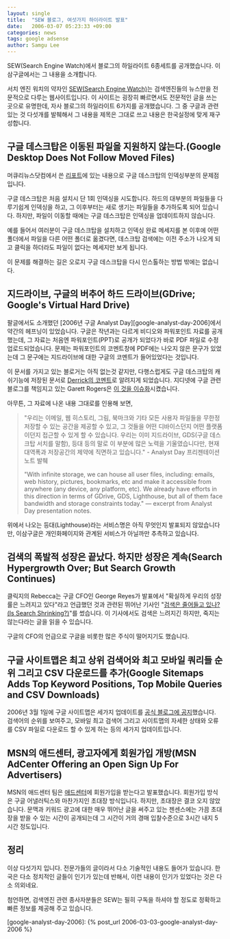 ```yaml
---
layout: single
title:  "SEW 블로그, 여섯가지 하이라이트 발표"
date:   2006-03-07 05:23:33 +09:00
categories: news
tags: google adsense
author: Samgu Lee
---
```

SEW(Search Engine Watch)에서 블로그의 하일라이트 6종세트를 공개했습니다. 이삼구글에서는 그 내용을 소개합니다.

서치 엔진 워치의 약자인 [SEW(Search Engine Watch)](http://searchenginewatch.com/)는 검색엔진들의 뉴스만을 전문적으로 다루는 웹사이트입니다. 이 사이트는 굉장히 빠르면서도 전문적인 글을 쓰는 곳으로 유명한데, 자사 블로그의 하일라이트 6가지를 공개했습니다. 그 중 구글과 관련있는 것 다섯개를 발췌해서 그 내용을 제목은 그대로 쓰고 내용은 한국실정에 맞게 재구성합니다.

## 구글 데스크탑은 이동된 파일을 지원하지 않는다.(Google Desktop Does Not Follow Moved Files)

머큐리뉴스닷컴에서 쓴 [리포트](http://www.mercurynews.com/mld/mercurynews/business/14028721.htm)에 있는 내용으로 구글 데스크탑의 인덱싱부분의 문제점입니다.

구글 데스크탑은 처음 설치시 단 1회 인덱싱을 시도합니다. 하드의 대부분의 파일들을 다루기쉽게 인덱싱을 하고, 그 이후부터는 새로 생기는 파일들을 추가하도록 되어 있습니다. 하지만, 파일이 이동할 때에는 구글 데스크탑은 인덱싱을 업데이트하지 않습니다.

예를 들어서 여러분이 구글 데스크탑을 설치하고 인덱싱 완료 메세지를 본 이후에 어떤 폴더에서 파일을 다른 어떤 폴더로 옮겼다면, 데스크탑 검색에는 이전 주소가 나오게 되고 클릭을 하더라도 파일이 없다는 메세지만 보게 됩니다.

이 문제를 해결하는 길은 오로지 구글 데스크탑을 다시 인스톨하는 방법 밖에는 없습니다.

## 지드라이브, 구글의 버추어 하드 드라이브(GDrive; Google's Virtual Hard Drive)

팔글에서도 소개했던 [2006년 구글 Analyst Day][google-analyst-day-2006]에서 약간의 헤프닝이 있었습니다. 구글은 작년과는 다르게 비디오와 파워포인트 자료를 공개했는데, 그 자료는 처음엔 파워포인트(PPT)로 공개가 되었다가 바로 PDF 파일로 수정 업로드되었습니다. 문제는 파워포인트의 코멘트창에 PDF에는 나오지 않은 문구가 있었는데 그 문구에는 지드라이브에 대한 구글의 코멘트가 들어있었다는 것입니다.

이 문서를 가지고 있는 블로거는 아직 없는것 같지만, 다행스럽게도 구글 데스크탑의 캐쉬기능에 저장된 문서로 [Derrick의 코멘트](http://glinden.blogspot.com/2006/03/in-world-with-infinite-storage.html)로 알려지게 되었습니다. 지디넷에 구글 관련 블로그를 책임지고 있는 Garett Rogers은 [이 것을 이슈화](http://blogs.zdnet.com/Google/?p=121)시켰습니다.

아무튼, 그 자료에 나온 내용 그대로를 인용해 보면,

> "우리는 이메일, 웹 히스토리, 그림, 북마크와 기타 모든 사용자 파일들을 무한정 저장할 수 있는 공간을 제공할 수 있고, 그 것들을 어떤 디바이스던지 어떤 플랫폼이던지 접근할 수 있게 할 수 있습니다. 우리는 이미 지드라이브, GDS(구글 데스크탑 서치를 말함), 등대 등의 말로 이 부분에 많은 노력을 기울였습니다만, 현재 대역폭과 저장공간의 제약에 직면하고 있습니다." - Analyst Day 프리젠테이션 노트 발췌
>
> "With infinite storage, we can house all user files, including: emails, web history, pictures, bookmarks, etc and make it accessible from anywhere (any device, any platform, etc). We already have efforts in this direction in terms of GDrive, GDS, Lighthouse, but all of them face bandwidth and storage constraints today."  — excerpt from Analyst Day presentation notes.

위에서 나오는 등대(Lighthouse)라는 서비스명은 아직 무엇인지 발표되지 않았습니다만, 이삼구글은 개인화페이지와 관계된 서비스가 아닐까만 추측하고 있습니다.

## 검색의 폭발적 성장은 끝났다. 하지만 성장은 계속(Search Hypergrowth Over; But Search Growth Continues)

클릭지의 Rebecca는 구글 CFO인 George Reyes가 발표에서 "확실하게 우리의 성장률은 느려지고 있다"라고 언급했던 것과 관련된 뛰어난 기사인 "[검색은 줄어들고 있나?(Is Search Shrinking?)](http://www.clickz.com/experts/brand/buzz/article.php/3588886)"를 썼습니다. 이 기사에서도 검색은 느려지긴 하지만, 죽지는 않는다라는 글을 읽을 수 있습니다.

<p>구글의 CFO의 언급으로 구글을 비롯한 많은 주식이 떨어지기도 했습니다.</p>

## 구글 사이트맵은 최고 상위 검색어와 최고 모바일 쿼리들 순위 그리고 CSV 다운로드를 추가(Google Sitemaps Adds Top Keyword Positions, Top Mobile Queries and CSV Downloads)

2006년 3월 1일에 구글 사이트맵은 세가지 업데이트를 [공식 블로그에 공지](http://sitemaps.blogspot.com/2006/03/more-new-features.html)했습니다. 검색어의 순위를 보여주고, 모바일 최고 검색어 그리고 사이트맵의 자세한 상태와 오류를 CSV 파일로 다운로드 할 수 있게 하는 등의 세가지 업데이트입니다.

## MSN의 애드센터, 광고자에게 회원가입 개방(MSN AdCenter Offering an Open Sign Up For Advertisers)

MSN의 애드센터 팀은 [애드센터](https://adcenter.msn.com/Default.aspx)에 회원가입을 받는다고 발표했습니다. 회원가입 방식은 구글 어낼러틱스와 마찬가지인 초대장 방식입니다. 하지만, 초대장은 결코 오지 않았습니다. 문맥과 키워드 광고에 대한 매우 뛰어난 글을 써주고 있는 젠센스에는 가끔 초대장을 받을 수 있는 시간이 공개되는데 그 시간이 거의 경매 입찰수준으로 3시간 내지 5시간 정도입니다.

## 정리

이상 다섯가지 입니다. 전문가들의 글이라서 다소 기술적인 내용도 들어가 있습니다. 한국은 다소 정치적인 글들이 인기가 있는데 반해서, 이런 내용이 인기가 있었다는 것은 다소 의외네요.

첨언하면, 검색엔진 관련 종사자분들은 SEW는 필히 구독을 하셔야 할 정도로 정확하고 빠른 정보를 제공해 주고 있습니다.

[google-analyst-day-2006]: {% post_url 2006-03-03-google-analyst-day-2006 %}
